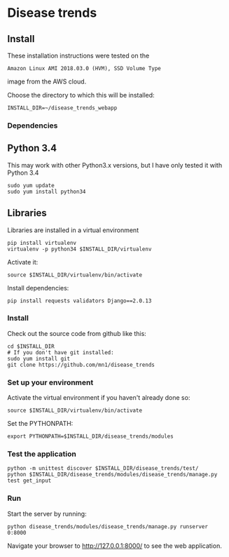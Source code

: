 # Disease trends

## Install

These installation instructions were tested on the

    Amazon Linux AMI 2018.03.0 (HVM), SSD Volume Type

image from the AWS cloud.

Choose the directory to which this will be installed:

    INSTALL_DIR=~/disease_trends_webapp

### Dependencies

## Python 3.4

This may work with other Python3.x versions, but I have only tested it with Python 3.4

    sudo yum update
    sudo yum install python34

## Libraries

Libraries are installed in a virtual environment

    pip install virtualenv
    virtualenv -p python34 $INSTALL_DIR/virtualenv

Activate it:

    source $INSTALL_DIR/virtualenv/bin/activate

Install dependencies:

    pip install requests validators Django==2.0.13

### Install

Check out the source code from github like this:

    cd $INSTALL_DIR
    # If you don't have git installed:
    sudo yum install git
    git clone https://github.com/mn1/disease_trends

### Set up your environment

Activate the virtual environment if you haven't already done so:

    source $INSTALL_DIR/virtualenv/bin/activate

Set the PYTHONPATH:

    export PYTHONPATH=$INSTALL_DIR/disease_trends/modules

### Test the application

    python -m unittest discover $INSTALL_DIR/disease_trends/test/
    python $INSTALL_DIR/disease_trends/modules/disease_trends/manage.py test get_input

### Run

Start the server by running:

    python disease_trends/modules/disease_trends/manage.py runserver 0:8000

Navigate your browser to http://127.0.0.1:8000/ to see the web application.

